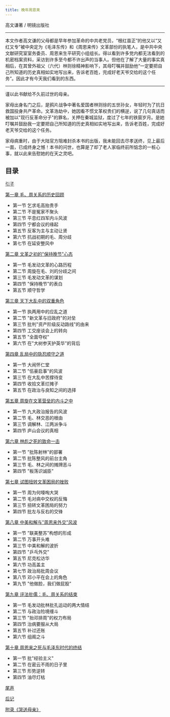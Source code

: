 ```yaml
---
title: 晚年周恩来
---
```


高文谦著 / 明镜出版社

----

本文作者高文谦的父母都是早年参加革命的中共老党员，“根红苗正”的他又以“又红又专”被中央定为《毛泽东传》和《周恩来传》文革部份的执笔人，是中共中央文献研究室室务委员、周恩来生平研究小组组长。得以看到许多党内都无法看到的机密档案资料，采访到许多至今都不许出声的当事人。但他在了解了大量的事实真相后，在其曾外祖父（六代）林则徐精神影响下，其母叮嘱并鼓励他“一定要把自己所知道的历史真相如实地写出来，告诉老百姓，完成好老天爷交给的这个任务”。因此才有今天我们看到的东西。

----

谨以此书献给不久前过世的母亲。

家母出身名门之后，是鸦片战争中著名爱国者林则徐的五世孙女，年轻时为了抗日救国投身共产革命。文革浩劫中，她因看不惯文革权贵们的横逆，说了几句真话而被加以"现行反革命分子"的罪名，关押在秦城监狱，度过了七年的铁窗岁月。是她叮嘱并鼓励我一定要把自己所知道的历史真相如实地写出来，告诉老百姓，完成好老天爷交给的这个任务。

家母病重时，由于大陆官方阻难封杀本书的出版，我未能回去尽孝送终，见上最后一面，已成终身之憾！本书的问世，也算是了却了老人家临终前所惦念的一桩心事，就以此来告慰她的在天之灵吧。

## 目录

[引子](/last-years-of-zhou/prologue)

[第一章 毛、周关系的历史回顾](/last-years-of-zhou/ch01)
- 第一节 乞求毛高抬贵手
- 第二节 不是冤家不聚头
- 第三节 平息红四军内斗风波
- 第四节 宁都会议的缘起
- 第五节 反客为主与主动让贤
- 第六节 抗战初期的毛、周分歧
- 第七节 在延安整风中

[第二章 文革之初的"保持晚节"心态](/last-years-of-zhou/ch02)
- 第一节 毛发动文革的心路历程
- 第二节 周旋在毛、刘的分歧之间
- 第三节 毛发动文革的谋划
- 第四节 "保持晚节"的表白
- 第五节 顺守哲学

[第三章 天下大乱中的双重角色](/last-years-of-zhou/ch03)
- 第一节 执两用中的应乱之道
- 第二节 "新文革与旧政府"的对垒
- 第三节 批判"资产阶级反动路线"的由来
- 第四节 工交座谈会上的转向
- 第五节 "全面夺权"
- 第六节 在"大树参天护英华"的背后

[第四章 乱局中的隐忍顺守之道](/last-years-of-zhou/ch04)
- 第一节 大闹怀仁堂
- 第二节 "伍豪启事"的风波
- 第三节 在大乱中苦撑待变
- 第四节 收拾文革烂摊子
- 第五节 在政治与良知之间的选择

[第五章 周旋在文革营垒的内斗之中](/last-years-of-zhou/ch05)
- 第一节 九大政治报告的风波
- 第二节 毛、林交恶的根由
- 第三节 调解林、江两派争斗
- 第四节 庐山会议的真相

[第六章 林彪之死的致命一击](/last-years-of-zhou/ch06)
- 第一节 "批陈射林"的部署
- 第二节 批陈整风的前台主角
- 第三节 毛、林之间的摊牌恶斗
- 第四节 "板荡识诚臣"

[第七章 试图扭转文革困局的挫败](/last-years-of-zhou/ch07)
- 第一节 周为何嚎啕大哭
- 第二节 毛对病中交权的反悔
- 第三节 扭转文革困局的努力
- 第四节 批左与反右的交锋

[第八章 中美和解与"周恩来外交"风波](/last-years-of-zhou/ch08)
- 第一节 "联美整苏"构想的形成
- 第二节 万事开头难
- 第三节 中美和解的波折
- 第四节 "乒乓外交"
- 第五节 尼克松访华
- 第六节 功高盖主
- 第七节 政治局批周会议
- 第八节 邓小平在会上的角色
- 第九节 "他做脸，我们做屁股"

[第九章 评法批儒：毛、周关系的结束](/last-years-of-zhou/ch09)
- 第一节 毛发动批林批孔运动的两大情结
- 第二节 与政治险境缠斗
- 第三节 "抬邓排周"的权力布局
- 第四节 治病要服从大局
- 第五节 补过还账
- 第六节 组阁之斗

[第十章 周恩来之死与毛泽东时代的终结](/last-years-of-zhou/ch10)
- 第一节 批"经验主义"
- 第二节 在密云不雨的日子里
- 第三节 形势逆转
- 第四节 油尽灯枯

[尾声](/last-years-of-zhou/epilogue)

[后记](/last-years-of-zhou/afterword)

[附录《哭送母亲》](/last-years-of-zhou/appendix)
